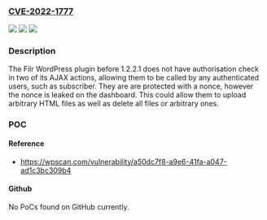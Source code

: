 ### [CVE-2022-1777](https://cve.mitre.org/cgi-bin/cvename.cgi?name=CVE-2022-1777)
![](https://img.shields.io/static/v1?label=Product&message=Filr%20%E2%80%93%20Secure%20document%20library&color=blue)
![](https://img.shields.io/static/v1?label=Version&message=1.2.2.1%3C%201.2.2.1%20&color=brighgreen)
![](https://img.shields.io/static/v1?label=Vulnerability&message=CWE-862%20Missing%20Authorization&color=brighgreen)

### Description

The Filr WordPress plugin before 1.2.2.1 does not have authorisation check in two of its AJAX actions, allowing them to be called by any authenticated users, such as subscriber. They are are protected with a nonce, however the nonce is leaked on the dashboard. This could allow them to upload arbitrary HTML files as well as delete all files or arbitrary ones.

### POC

#### Reference
- https://wpscan.com/vulnerability/a50dc7f8-a9e6-41fa-a047-ad1c3bc309b4

#### Github
No PoCs found on GitHub currently.

